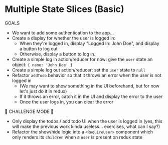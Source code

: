 # Multiple State Slices (Basic)

GOALS

- We want to add some authentication to the app...
- Create a display for whether the user is logged in:
  - When they're logged in, display "Logged In: John Doe", and display a button to log out
  - Otherwise, display a button to log in.
- Create a simple log in action/reducer for now: give the `user` state an object: `{ name: 'John Doe' }`
- Create a simple log out action/reducer: set the `user` state to `null`
- Refactor `addTodo` behavior so that it throws an error when the user is not logged in
  - (We may want to show something in the UI beforehand, but for now let's just do it in redux)
  - If it throws an error, catch it in the UI and display the error to the user
  - Once the user logs in, you can clear the error

🤯 CHALLENGE MODE 🏅

- Only display the todos / add todo UI when the user is logged in (yes, this will make the previous work kinda useless... exercises, what can I say?)
- Refactor the show/hide logic into a `<RequireUser>` component which only renders its `children` when a `user` is present on redux state
